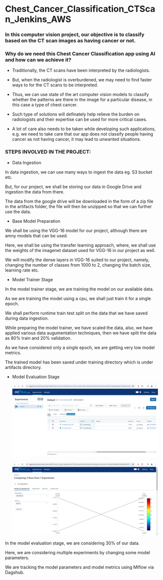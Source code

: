 # Chest_Cancer_Classification_CTScan_Jenkins_AWS

### In this computer vision project, our objective is to classify based on the CT scan images as having cancer or not.

### Why do we need this Chest Cancer Classification app using AI and how can we achieve it?

- Traditionally, the CT scans have been interpreted by the radiologists.

- But, when the radiologist is overburdened, we may need to find faster ways to for the CT scans to be interpreted.

- Thus, we can use state of the art computer vision models to classify whether the patterns are there in the image for a particular disease, in this case a type of chest cancer.

- Such type of solutions will definately help relieve the burden on radiologists and their expertise can be used for more critical cases.

- A lot of care also needs to be taken while developing such applications, e.g. we need to take care that our app does not classify people having cancer as not having cancer, it may lead to unwanted situations.

### STEPS INVOLVED IN THE PROJECT:

- Data Ingestion

In data ingestion, we can use many ways to ingest the data eg. S3 bucket etc. 

But, for our project, we shall be storing our data in Google Drive and ingestion the data from there.

The data from the google drive will be downloaded in the form of a zip file in the artifacts folder, the file will then be unzipped so that we can further use the data.


- Base Model Preparation

We shall be using the VGG-16 model for our project, although there are amny models that can be used.

Here, we shall be using the transfer learning approach, where, we shall use the weights of the imagenet dataset used for VGG-16 in our project as well.

We will modify the dense layers in VGG-16 suited to our project, namely, changing the number of classes from 1000 to 2, changing the batch size, learning rate etc.


- Model Trainer Stage

In the model trainer stage, we are training the model on our available data. 

As we are training the model using a cpu, we shall just train it for a single epoch.

We shall perform runtime train test split on the data that we have saved during data ingestion.

While preparing the model trainer, we have scaled the data, also, we have applied various data augumentation techniques, then we have split the data as 80% train and 20% validation. 

As we have considered only a single epoch, we are getting very low model metrics.

The trained model has been saved under training directory which is under artifacts directory.


- Model Evaluation Stage

  ![Model Evaluation](https://github.com/therealabhishek/Chest_Cancer_Classification_CTScan_Jenkins_AWS/blob/main/cc_assets/dagshub_mlflow_1.PNG)

  ![Model Evaluation](https://github.com/therealabhishek/Chest_Cancer_Classification_CTScan_Jenkins_AWS/blob/main/cc_assets/dagshub_mlflow_2.PNG)


In the model evaluation stage, we are considering 30% of our data.

Here, we are considering multiple experiments by changing some model parameters.

We are tracking the model parameters and model metrics using Mlflow via Dagshub.
